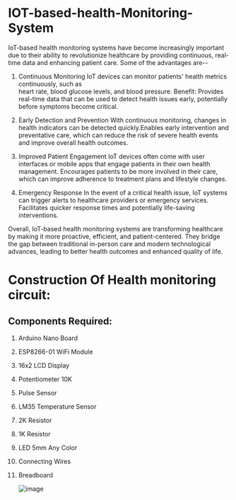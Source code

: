 # IOT-based-health-Monitoring-System

IoT-based health monitoring systems have become increasingly important due to their ability to revolutionize healthcare by providing continuous, real-time data and enhancing patient care.
Some of the advantages are--
1) Continuous Monitoring
   IoT devices can monitor patients' health metrics continuously, such as    
   heart rate, blood glucose levels, and blood pressure.
   Benefit: Provides real-time data that can be used to detect health issues 
   early, potentially before symptoms become critical.

2) Early Detection and Prevention
   With continuous monitoring, changes in health indicators can be detected 
   quickly.Enables early intervention and preventative care, which can 
   reduce the risk of severe health events and improve overall health 
   outcomes.
   
3) Improved Patient Engagement
   IoT devices often come with user interfaces or mobile apps that engage 
   patients in their own health management. Encourages patients to be more 
   involved in their care, which can improve adherence to treatment plans 
   and lifestyle changes.

4) Emergency Response
   In the event of a critical health issue, IoT systems can trigger alerts 
   to healthcare providers or emergency services. Facilitates quicker 
   response times and potentially life-saving interventions.

Overall, IoT-based health monitoring systems are transforming healthcare by making it more proactive, efficient, and patient-centered. They bridge the gap between traditional in-person care and modern technological advances, leading to better health outcomes and enhanced quality of life.

# Construction Of  Health monitoring circuit: 
Components Required:
--------------------- 
1) Arduino Nano Board	
2)	ESP8266-01 WiFi Module	
3)	16x2 LCD Display	
4)	Potentiometer 10K	
5)	Pulse Sensor	
6)	LM35 Temperature Sensor	
7)	2K Resistor		
8)	1K Resistor	
9)	LED 5mm Any Color	
10)	Connecting Wires	
11)	Breadboard

    ![image](https://github.com/user-attachments/assets/2b5d3bfe-15cb-4bb8-9d10-f323d6ef962a)


   



